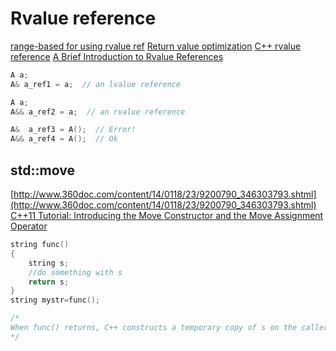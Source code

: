 # Rvalue reference

[range-based for using rvalue ref](http://stackoverflow.com/questions/13130708/what-is-the-advantage-of-using-universal-references-in-range-based-for-loops)
[Return value optimization](https://en.wikipedia.org/wiki/Return_value_optimization)
[C++ rvalue reference](http://shininglionking.blogspot.tw/2013/06/c-rvalue-reference.html)
[A Brief Introduction to Rvalue References](http://www.artima.com/cppsource/rvalue.html)

```cpp
A a;
A& a_ref1 = a;  // an lvalue reference

A a;
A&& a_ref2 = a;  // an rvalue reference

A&  a_ref3 = A();  // Error!
A&& a_ref4 = A();  // Ok
```

## std::move

[http://www.360doc.com/content/14/0118/23/9200790_346303793.shtml](http://www.360doc.com/content/14/0118/23/9200790_346303793.shtml)
[C++11 Tutorial: Introducing the Move Constructor and the Move Assignment Operator](http://blog.smartbear.com/c-plus-plus/c11-tutorial-introducing-the-move-constructor-and-the-move-assignment-operator/)

```cpp
string func()
{
    string s;
    //do something with s
    return s;
}
string mystr=func();

/*
When func() returns, C++ constructs a temporary copy of s on the caller’s stack memory. Next, s is destroyed and the temporary is used for copy-constructing mystr. After that, the temporary itself is destroyed. Moving achieves the same effect without so many copies and destructor calls along the way.
*/
```
